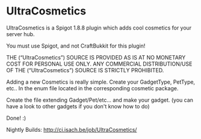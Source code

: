 # UltraCosmetics
UltraCosmetics is a Spigot 1.8.8 plugin which adds cool cosmetics for your server hub.

You must use Spigot, and not CraftBukkit for this plugin!

THE (“UltraCosmetics”) SOURCE IS PROVIDED AS IS AT NO MONETARY COST FOR PERSONAL USE ONLY. ANY COMMERCIAL DISTRIBUTION/USE OF THE (“UltraCosmetics”) SOURCE IS STRICTLY PROHIBITED.

Adding a new Cosmetics is really simple.
Create your GadgetType, PetType, etc.. In the enum file located in the corresponding cosmetic package.

Create the file extending Gadget/Pet/etc... and make your gadget. (you can have a look to other gadgets if you don't
know how to do)

Done! :)

Nightly Builds: http://ci.isach.be/job/UltraCosmetics/
